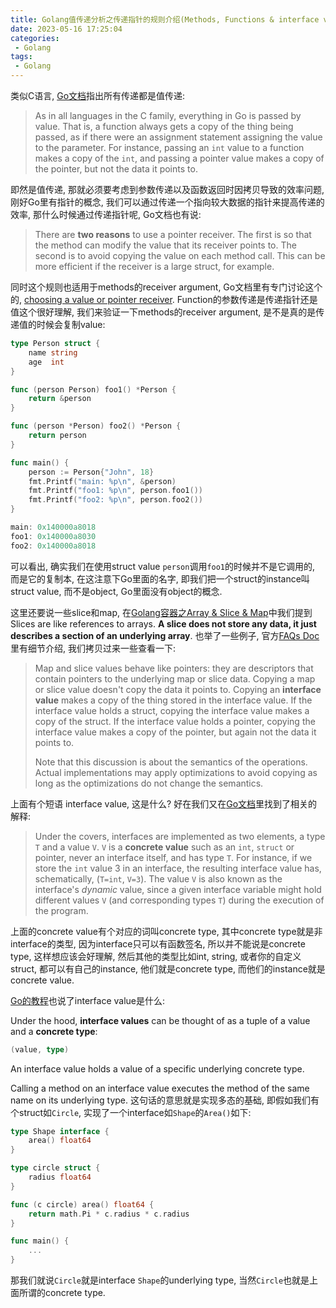 ```yaml
---
title: Golang值传递分析之传递指针的规则介绍(Methods, Functions & interface value)
date: 2023-05-16 17:25:04
categories:
 - Golang
tags:
 - Golang
---
```


类似C语言, [Go文档](https://go.dev/doc/faq#methods_on_values_or_pointers)指出所有传递都是值传递:

> As in all languages in the C family, everything in Go is passed by value. That is, a function always gets a copy of the thing being passed, as if there were an assignment statement assigning the value to the parameter. For instance, passing an `int` value to a function makes a copy of the `int`, and passing a pointer value makes a copy of the pointer, but not the data it points to. 

即然是值传递, 那就必须要考虑到参数传递以及函数返回时因拷贝导致的效率问题, 刚好Go里有指针的概念, 我们可以通过传递一个指向较大数据的指针来提高传递的效率, 那什么时候通过传递指针呢, Go文档也有说:

> There are **two reasons** to use a pointer receiver. The first is so that the method can modify the value that its receiver points to. The second is to avoid copying the value on each method call. This can be more efficient if the receiver is a large struct, for example.  

同时这个规则也适用于methods的receiver argument, Go文档里有专门讨论这个的, [choosing a value or pointer receiver](https://go.dev/tour/methods/8). Function的参数传递是传递指针还是值这个很好理解, 我们来验证一下methods的receiver argument, 是不是真的是传递值的时候会复制value:

```go
type Person struct {
	name string
	age  int
}

func (person Person) foo1() *Person {
	return &person
}

func (person *Person) foo2() *Person {
	return person
}

func main() {
	person := Person{"John", 18}
	fmt.Printf("main: %p\n", &person)
	fmt.Printf("foo1: %p\n", person.foo1())
	fmt.Printf("foo2: %p\n", person.foo2())
}

main: 0x140000a8018
foo1: 0x140000a8030
foo2: 0x140000a8018
```

可以看出, 确实我们在使用struct value `person`调用`foo1`的时候并不是它调用的, 而是它的复制本, 在这注意下Go里面的名字, 即我们把一个struct的instance叫 struct value, 而不是object, Go里面没有object的概念. 

这里还要说一些slice和map, 在[Golang容器之Array & Slice & Map](https://davidzhu.xyz/2023/05/13/Golang/Basics/Basic-Collections/)中我们提到 Slices are like references to arrays. **A slice does not store any data, it just describes a section of an underlying array**. 也举了一些例子, 官方[FAQs Doc](https://go.dev/doc/faq)里有细节介绍, 我们拷贝过来一些查看一下:

> Map and slice values behave like pointers: they are descriptors that contain pointers to the underlying map or slice data. Copying a map or slice value doesn't copy the data it points to. Copying an **interface value** makes a copy of the thing stored in the interface value. If the interface value holds a struct, copying the interface value makes a copy of the struct. If the interface value holds a pointer, copying the interface value makes a copy of the pointer, but again not the data it points to.
>
> Note that this discussion is about the semantics of the operations. Actual implementations may apply optimizations to avoid copying as long as the optimizations do not change the semantics.

上面有个短语 interface value, 这是什么? 好在我们又在[Go文档](https://go.dev/doc/faq)里找到了相关的解释:

> Under the covers, interfaces are implemented as two elements, a type `T` and a value `V`. `V` is a **concrete value** such as an `int`, `struct` or pointer, never an interface itself, and has type `T`. For instance, if we store the `int` value 3 in an interface, the resulting interface value has, schematically, (`T=int`, `V=3`). The value `V` is also known as the interface's *dynamic* value, since a given interface variable might hold different values `V` (and corresponding types `T`) during the execution of the program. 

上面的concrete value有个对应的词叫concrete type, 其中concrete type就是非interface的类型, 因为interface只可以有函数签名, 所以并不能说是concrete type, 这样想应该会好理解, 然后其他的类型比如int, string, 或者你的自定义struct, 都可以有自己的instance, 他们就是concrete type, 而他们的instance就是concrete value. 

[Go的教程](https://go.dev/tour/methods/11)也说了interface value是什么:

Under the hood, **interface values** can be thought of as a tuple of a value and a **concrete type**:

```go
(value, type)
```

An interface value holds a value of a specific underlying concrete type. 

Calling a method on an interface value executes the method of the same name on its underlying type. 这句话的意思就是实现多态的基础,  即假如我们有个struct如`Circle`, 实现了一个interface如`Shape`的`Area()`如下:

```go
type Shape interface {
	area() float64
}

type circle struct {
	radius float64
}

func (c circle) area() float64 {
	return math.Pi * c.radius * c.radius
}

func main() {
	...
}
```

那我们就说`Circle`就是interface `Shape`的underlying type, 当然`Circle`也就是上面所谓的concrete type. 
